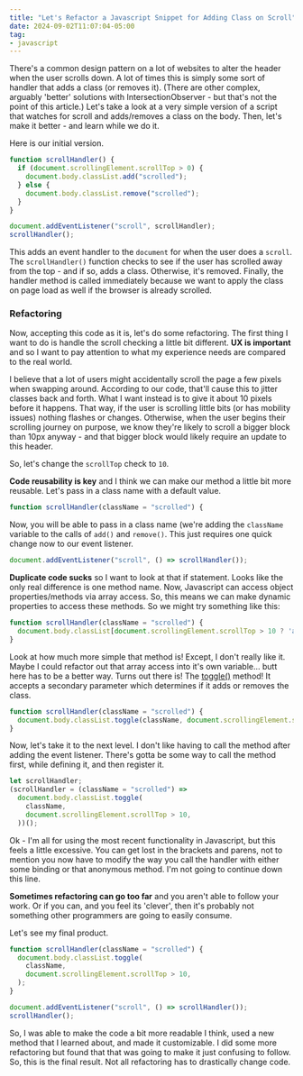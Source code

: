 ```yaml
---
title: "Let's Refactor a Javascript Snippet for Adding Class on Scroll"
date: 2024-09-02T11:07:04-05:00
tag:
- javascript
---
```

There's a common design pattern on a lot of websites to alter the header when the user scrolls down. A lot of times this is simply some sort of handler that adds a class (or removes it). (There are other complex, arguably 'better' solutions with IntersectionObserver - but that's not the point of this article.) Let's take a look at a very simple version of a script that watches for scroll and adds/removes a class on the body. Then, let's make it better - and learn while we do it.

<!--more-->

Here is our initial version.

```javascript
function scrollHandler() {
  if (document.scrollingElement.scrollTop > 0) {
    document.body.classList.add("scrolled");
  } else {
    document.body.classList.remove("scrolled");
  }
}

document.addEventListener("scroll", scrollHandler);
scrollHandler();
```

This adds an event handler to the `document` for when the user does a `scroll`.  The `scrollHandler()` function checks to see if the user has scrolled away from the top - and if so, adds a class. Otherwise, it's removed. Finally, the handler method is called immediately because we want to apply the class on page load as well if the browser is already scrolled.

### Refactoring

Now, accepting this code as it is, let's do some refactoring.  The first thing I want to do is handle the scroll checking a little bit different. **UX is important** and so I want to pay attention to what my experience needs are compared to the real world.

I believe that a lot of users might accidentally scroll the page a few pixels when swapping around. According to our code, that'll cause this to jitter classes back and forth.  What I want instead is to give it about 10 pixels before it happens.  That way, if the user is scrolling little bits (or has mobility issues) nothing flashes or changes. Otherwise, when the user begins their scrolling journey on purpose, we know they're likely to scroll a bigger block than 10px anyway - and that bigger block would likely require an update to this header.

So, let's change the `scrollTop` check to `10`.

**Code reusability is key** and I think we can make our method a little bit more reusable.  Let's pass in a class name with a default value.

```javascript
function scrollHandler(className = "scrolled") {
```
Now, you will be able to pass in a class name (we're adding the `className` variable to the calls of `add()` and `remove()`.  This just requires one quick change now to our event listener.

```javascript
document.addEventListener("scroll", () => scrollHandler());
```

**Duplicate code sucks** so I want to look at that if statement. Looks like the only real difference is one method name.  Now, Javascript can access object properties/methods via array access. So, this means we can make dynamic properties to access these methods.  So we might try something like this:

```javascript
function scrollHandler(className = "scrolled") {
  document.body.classList[document.scrollingElement.scrollTop > 10 ? 'add' : 'remove'](className);
}
```

Look at how much more simple that method is!  Except, I don't really like it.  Maybe I could refactor out that array access into it's own variable... butt here has to be a better way.  Turns out there is! The [toggle()](https://developer.mozilla.org/en-US/docs/Web/API/DOMTokenList/toggle) method!  It accepts a secondary parameter which determines if it adds or removes the class.

```javascript
function scrollHandler(className = "scrolled") {
  document.body.classList.toggle(className, document.scrollingElement.scrollTop > 10);
}
```

Now, let's take it to the next level. I don't like having to call the method after adding the event listener. There's gotta be some way to call the method first, while defining it, and then register it.

```javascript
let scrollHandler;
(scrollHandler = (className = "scrolled") =>
  document.body.classList.toggle(
    className,
    document.scrollingElement.scrollTop > 10,
  ))();
```

Ok - I'm all for using the most recent functionality in Javascript, but this feels a little excessive. You can get lost in the brackets and parens, not to mention you now have to modify the way you call the handler with either some binding or that anonymous method.  I'm not going to continue down this line.

**Sometimes refactoring can go too far** and you aren't able to follow your work. Or if you can, and you feel its 'clever', then it's probably not something other programmers are going to easily consume. 

Let's see my final product.

```javascript
function scrollHandler(className = "scrolled") {
  document.body.classList.toggle(
    className,
    document.scrollingElement.scrollTop > 10,
  );
}

document.addEventListener("scroll", () => scrollHandler());
scrollHandler();
```

So, I was able to make the code a bit more readable I think, used a new method that I learned about, and made it customizable. I did some more refactoring but found that that was going to make it just confusing to follow. So, this is the final result. Not all refactoring has to drastically change code.